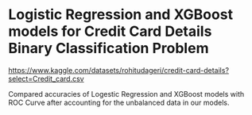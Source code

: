 # Logistic Regression and XGBoost models for Credit Card Details Binary Classification Problem <br>
https://www.kaggle.com/datasets/rohitudageri/credit-card-details?select=Credit_card.csv <br>

Compared accuracies of Logestic Regression and XGBoost models with ROC Curve after accounting for the unbalanced data in our models.

